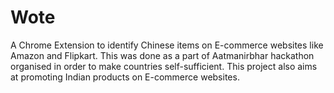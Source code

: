 # Wote
A Chrome Extension to identify Chinese items on E-commerce websites like Amazon and Flipkart.
This was done as a part of Aatmanirbhar hackathon organised in order to make countries self-sufficient.
This project also aims at promoting Indian products on E-commerce websites.
